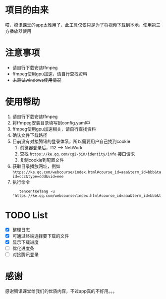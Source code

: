 # 项目的由来
哎，腾讯课堂的app太难用了，此工具仅仅只是为了将视频下载到本地，使用第三方播放器使用

# 注意事项
* 请自行下载安装ffmpeg
* ffmpeg使用gpu加速，请自行查找资料
* ~~未测试windows使用情况~~

# 使用帮助
1. 请自行下载安装ffmpeg
2. 将ffmpeg安装目录填写到config.yaml中
3. ffmpeg使用gpu加速相关，请自行查找资料
4. 确认文件下载路径
5. 目前没有对接腾讯的登录体系，所以需要用户自己找到cookie
   1. 浏览器登录后，f12 --> NetWork
   2. 查找 `https://ke.qq.com/cgi-bin/identity/info` 接口请求
   3. 复制cookie到配置文件
6. 获取目录播放网址，例如 `https://ke.qq.com/webcourse/index.html#course_id=aaa&term_id=bbb&taid=ccc&type=ddd&vid=eee`
7. 执行命令
   ```shell
      tencentKeTang -u "https://ke.qq.com/webcourse/index.html#course_id=aaa&term_id=bbb&taid=ccc&type=ddd&vid=eee"
   ```

# TODO List
- [X] 整理日志
- [X] 可通过终端选择要下载的文件
- [X] 显示下载进度
- [ ] 优化进度条
- [ ] 对接腾讯登录

# 感谢
感谢腾讯课堂给我们的优质内容，不过app真的不好用。。。